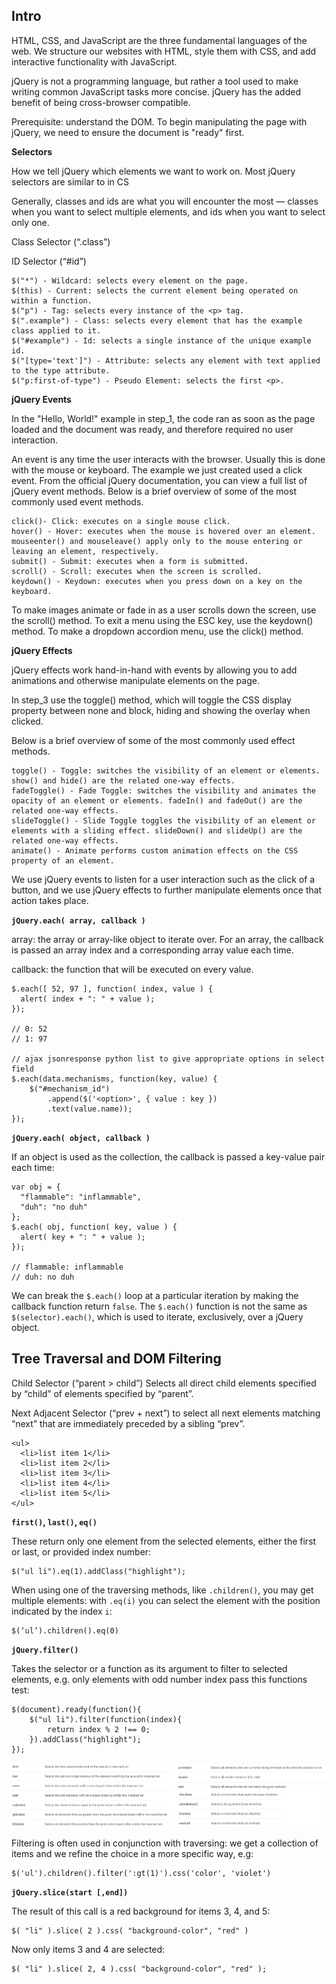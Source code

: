 Intro
-----
HTML, CSS, and JavaScript are the three fundamental languages of the web. We structure our websites with HTML, style them with CSS, and add interactive functionality with JavaScript.

jQuery is not a programming language, but rather a tool used to make writing common JavaScript tasks more concise. jQuery has the added benefit of being cross-browser compatible.

Prerequisite: understand the DOM. To begin manipulating the page with jQuery, we need to ensure the document is "ready" first.

**Selectors**

How we tell jQuery which elements we want to work on. Most jQuery selectors are similar to in CS

Generally, classes and ids are what you will encounter the most — classes when you want to select multiple elements, and ids when you want to select only one.

Class Selector (“.class”)

ID Selector (“#id”)

    $("*") - Wildcard: selects every element on the page.
    $(this) - Current: selects the current element being operated on within a function.
    $("p") - Tag: selects every instance of the <p> tag.
    $(".example") - Class: selects every element that has the example class applied to it.
    $("#example") - Id: selects a single instance of the unique example id.
    $("[type='text']") - Attribute: selects any element with text applied to the type attribute.
    $("p:first-of-type") - Pseudo Element: selects the first <p>.

**jQuery Events**

In the "Hello, World!" example in step_1, the code ran as soon as the page loaded and the document was ready, and therefore required no user interaction.

An event is any time the user interacts with the browser. Usually this is done with the mouse or keyboard. The example we just created used a click event. From the official jQuery documentation, you can view a full list of jQuery event methods. Below is a brief overview of some of the most commonly used event methods.

    click()- Click: executes on a single mouse click.
    hover() - Hover: executes when the mouse is hovered over an element. mouseenter() and mouseleave() apply only to the mouse entering or leaving an element, respectively.
    submit() - Submit: executes when a form is submitted.
    scroll() - Scroll: executes when the screen is scrolled.
    keydown() - Keydown: executes when you press down on a key on the keyboard.

To make images animate or fade in as a user scrolls down the screen, use the scroll() method. To exit a menu using the ESC key, use the keydown() method. To make a dropdown accordion menu, use the click() method.

**jQuery Effects**

jQuery effects work hand-in-hand with events by allowing you to add animations and otherwise manipulate elements on the page.

In step_3 use the toggle() method, which will toggle the CSS display property between none and block, hiding and showing the overlay when clicked.

Below is a brief overview of some of the most commonly used effect methods.

    toggle() - Toggle: switches the visibility of an element or elements. show() and hide() are the related one-way effects.
    fadeToggle() - Fade Toggle: switches the visibility and animates the opacity of an element or elements. fadeIn() and fadeOut() are the related one-way effects.
    slideToggle() - Slide Toggle toggles the visibility of an element or elements with a sliding effect. slideDown() and slideUp() are the related one-way effects.
    animate() - Animate performs custom animation effects on the CSS property of an element.

We use jQuery events to listen for a user interaction such as the click of a button, and we use jQuery effects to further manipulate elements once that action takes place.

**`jQuery.each( array, callback )`**

array: the array or array-like object to iterate over. For an array, the callback is passed an array index and a corresponding array value each time.

callback: the function that will be executed on every value.

    $.each([ 52, 97 ], function( index, value ) {
      alert( index + ": " + value );
    });

    // 0: 52
    // 1: 97

    // ajax jsonresponse python list to give appropriate options in select field
    $.each(data.mechanisms, function(key, value) {
        $("#mechanism_id")
            .append($('<option>', { value : key })
            .text(value.name));
    });

**`jQuery.each( object, callback )`**

If an object is used as the collection, the callback is passed a key-value pair each time:

    var obj = {
      "flammable": "inflammable",
      "duh": "no duh"
    };
    $.each( obj, function( key, value ) {
      alert( key + ": " + value );
    });

    // flammable: inflammable
    // duh: no duh

We can break the `$.each()` loop at a particular iteration by making the callback function return `false`.
The `$.each()` function is not the same as `$(selector).each()`, which is used to iterate, exclusively, over a jQuery object.


Tree Traversal and DOM Filtering
--------------------------------
Child Selector (“parent > child”) Selects all direct child elements specified by “child” of elements specified by “parent”.

Next Adjacent Selector (“prev + next”) to select all next elements matching “next” that are immediately preceded by a sibling “prev”.

    <ul>
      <li>list item 1</li>
      <li>list item 2</li>
      <li>list item 3</li>
      <li>list item 4</li>
      <li>list item 5</li>
    </ul>

**`first()`, `last()`, `eq()`**

These return only one element from the selected elements, either the first or last, or provided index number:

    $("ul li").eq(1).addClass("highlight");

When using one of the traversing methods, like `.children()`, you may get multiple elements: with `.eq(i)` you can select the element with the position indicated by the index `i`:

    $(‘ul’).children().eq(0)

**`jQuery.filter()`**

Takes the selector or a function as its argument to filter to selected elements, e.g. only elements with odd number index pass this functions test:

    $(document).ready(function(){
        $("ul li").filter(function(index){
            return index % 2 !== 0;
        }).addClass("highlight");
    });

![](../images/filter.png)

Filtering is often used in conjunction with traversing: we get a collection of items and we refine the choice in a more specific way, e.g:

    $('ul').children().filter(':gt(1)').css('color', 'violet')

**`jQuery.slice(start [,end])`**

The result of this call is a red background for items 3, 4, and 5:

    $( "li" ).slice( 2 ).css( "background-color", "red" )

Now only items 3 and 4 are selected:

    $( "li" ).slice( 2, 4 ).css( "background-color", "red" );

